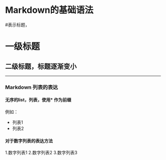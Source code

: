 # Markdown的基础语法
\#表示标题，
# 一级标题
## 二级标题，标题逐渐变小

----
### Markdown 列表的表达
#### 无序的list，列表，使用* 作为前缀
例如：
* 列表1
* 列表2

#### 对于数字列表的表达方法
1.数字列表1
2.数字列表2
3.数字列表3


